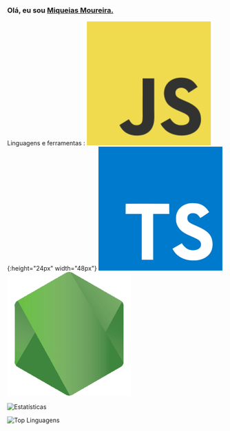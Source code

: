 ### Olá, eu sou [ Miqueias Moureira. ](https://github.com/miqueias-moureira)

Linguagens e ferramentas :
![image](https://raw.githubusercontent.com/github/explore/80688e429a7d4ef2fca1e82350fe8e3517d3494d/topics/javascript/javascript.png){:height="24px" width="48px"}
![image](https://raw.githubusercontent.com/github/explore/80688e429a7d4ef2fca1e82350fe8e3517d3494d/topics/typescript/typescript.png)
![image](https://raw.githubusercontent.com/github/explore/80688e429a7d4ef2fca1e82350fe8e3517d3494d/topics/nodejs/nodejs.png)

![ Estatísticas ](https://github-readme-stats.vercel.app/api?username=miqueias-moureira&show_icons=true&theme=radical)

![ Top Linguagens ](https://github-readme-stats.vercel.app/api/top-langs/?username=miqueias-moureira)

<!--
**miqueias-moureira/miqueias-moureira** is a ✨ _special_ ✨ repository because its `README.md` (this file) appears on your GitHub profile.

Here are some ideas to get you started:

- 🔭 I’m currently working on ...
- 🌱 I’m currently learning ...
- 👯 I’m looking to collaborate on ...
- 🤔 I’m looking for help with ...
- 💬 Ask me about ...
- 📫 How to reach me: ...
- 😄 Pronouns: ...
- ⚡ Fun fact: ...
-->
